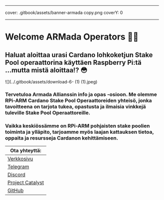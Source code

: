 - - -
cover: .gitbook/assets/banner-armada copy.png coverY: 0
- - -

# Welcome ARMada Operators 🏴‍☠️

## Haluat aloittaa urasi Cardano lohkoketjun Stake Pool operaattorina käyttäen Raspberry Pi:tä ...mutta mistä aloittaa!? 😳

![](../.gitbook/assets/download-6- (1) (1).jpeg)

### Tervetuloa Armada Allianssin info ja opas -osioon. Me olemme RPi-ARM Cardano Stake Pool Operaattoreiden yhteisö, jonka tavoitteena on tarjota tukea, opastusta ja ilmaisia vinkkejä tuleville Stake Pool Operaattoreille.

### Vaikka keskiössämme on RPi-ARM pohjaisten stake poolien toiminta ja ylläpito, tarjoamme myös laajan kattauksen tietoa, oppaita ja resursseja Cardanon kehittämiseen.

| Ota yhteyttä:                                                                                         |
| ----------------------------------------------------------------------------------------------------- |
| [Verkkosivu](https://armada-alliance.com)                                                             |
| [Telegram](https://t.me/armada_alli)                                                                  |
| [Discord](https://discord.com/invite/EEcB8eb2)                                                        |
| [Project Catalyst](https://cardano.ideascale.com/a/dtd/ARMing-Cardano/340480-48088#idea-tab-comments) |
| [GitHub](https://github.com/armada-alliance)                                                          |
